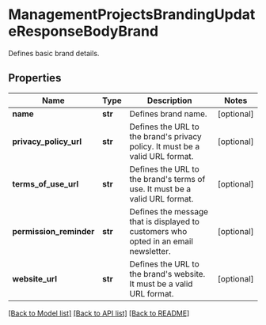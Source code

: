# ManagementProjectsBrandingUpdateResponseBodyBrand

Defines basic brand details.

## Properties

Name | Type | Description | Notes
------------ | ------------- | ------------- | -------------
**name** | **str** | Defines brand name. | [optional] 
**privacy_policy_url** | **str** | Defines the URL to the brand&#39;s privacy policy. It must be a valid URL format. | [optional] 
**terms_of_use_url** | **str** | Defines the URL to the brand&#39;s terms of use.  It must be a valid URL format. | [optional] 
**permission_reminder** | **str** | Defines the message that is displayed to customers who opted in an email newsletter. | [optional] 
**website_url** | **str** | Defines the URL to the brand&#39;s website. It must be a valid URL format. | [optional] 

[[Back to Model list]](../README.md#documentation-for-models) [[Back to API list]](../README.md#documentation-for-api-endpoints) [[Back to README]](../README.md)


